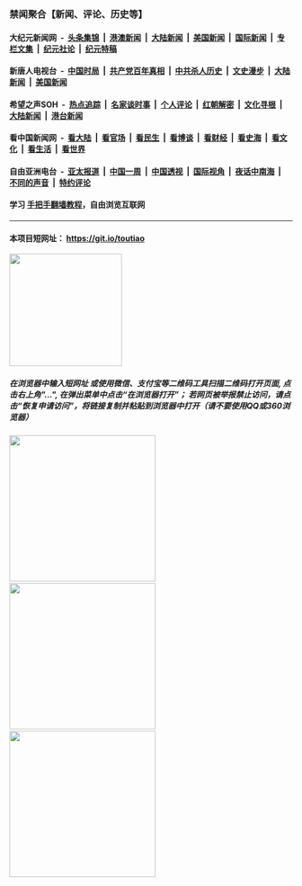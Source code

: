 ### 禁闻聚合【新闻、评论、历史等】

#### 大纪元新闻网 &nbsp;-&nbsp; [头条集锦](indexes/E头条集锦.md?t=02030922) &nbsp;|&nbsp; [港澳新闻](indexes/E港澳新闻.md?t=02030922)  &nbsp;|&nbsp; [大陆新闻](indexes/E大陆新闻.md?t=02030922) &nbsp;|&nbsp; [美国新闻](indexes/E美国新闻.md?t=02030922) &nbsp;|&nbsp; [国际新闻](indexes/E国际新闻.md?t=02030922) &nbsp;|&nbsp; [专栏文集](indexes/E专栏文集.md?t=02030922) &nbsp;|&nbsp; [纪元社论](indexes/E纪元社论.md?t=02030922) &nbsp;|&nbsp; [纪元特稿](indexes/E纪元特稿.md?t=02030922) 

#### 新唐人电视台 &nbsp;-&nbsp; [中国时局](indexes/N中国时局.md?t=02030922) &nbsp;|&nbsp; [共产党百年真相](indexes/N共产党百年真相.md?t=02030922) &nbsp;|&nbsp; [中共杀人历史](indexes/N中共杀人历史.md?t=02030922) &nbsp;|&nbsp; [文史漫步](indexes/N文史漫步.md?t=02030922) &nbsp;|&nbsp; [大陆新闻](indexes/N大陆新闻.md?t=02030922) &nbsp;|&nbsp; [美国新闻](indexes/N美国新闻.md?t=02030922)

#### 希望之声SOH &nbsp;-&nbsp; [热点追踪](indexes/H热点追踪.md?t=02030922) &nbsp;|&nbsp; [名家谈时事](indexes/H名家谈时事.md?t=02030922) &nbsp;|&nbsp; [个人评论](indexes/H个人评论.md?t=02030922)  &nbsp;|&nbsp; [红朝解密](indexes/H红朝解密.md?t=02030922) &nbsp;|&nbsp; [文化寻根](indexes/H文化寻根.md?t=02030922) &nbsp;|&nbsp; [大陆新闻](indexes/H大陆新闻.md?t=02030922) &nbsp;|&nbsp; [港台新闻](indexes/H港台新闻.md?t=02030922)

#### 看中国新闻网 &nbsp;-&nbsp; [看大陆](indexes/S看大陆.md?t=02030922) &nbsp;|&nbsp; [看官场](indexes/S看官场.md?t=02030922) &nbsp;|&nbsp; [看民生](indexes/S看民生.md?t=02030922)  &nbsp;|&nbsp; [看博谈](indexes/S看博谈.md?t=02030922) &nbsp;|&nbsp; [看财经](indexes/S看财经.md?t=02030922) &nbsp;|&nbsp; [看史海](indexes/S看史海.md?t=02030922) &nbsp;|&nbsp; [看文化](indexes/S看文化.md?t=02030922) &nbsp;|&nbsp; [看生活](indexes/S看生活.md?t=02030922) &nbsp;|&nbsp; [看世界](indexes/S看世界.md?t=02030922)

#### 自由亚洲电台 &nbsp;-&nbsp; [亚太报道](indexes/R亚太报道.md?t=02030922) &nbsp;|&nbsp; [中国一周](indexes/R中国一周.md?t=02030922) &nbsp;|&nbsp; [中国透视](indexes/R中国透视.md?t=02030922)  &nbsp;|&nbsp; [国际视角](indexes/R国际视角.md?t=02030922) &nbsp;|&nbsp; [夜话中南海](indexes/R夜话中南海.md?t=02030922) &nbsp;|&nbsp; [不同的声音](indexes/R不同的声音.md?t=02030922) &nbsp;|&nbsp; [特约评论](indexes/R特约评论.md?t=02030922)

#### 学习 [手把手翻墙教程](https://github.com/gfw-breaker/guides/wiki)，自由浏览互联网

----

#### 本项目短网址： https://git.io/toutiao
<img src="https://raw.githubusercontent.com/gfw-breaker/banned-news/master/scripts/img/qr.png" width="200px"/>  

##### 在浏览器中输入短网址 或使用微信、支付宝等二维码工具扫描二维码打开页面, 点击右上角"...", 在弹出菜单中点击“在浏览器打开”； 若网页被举报禁止访问，请点击“恢复申请访问”，将链接复制并粘贴到浏览器中打开（请不要使用QQ或360浏览器）

<img src="https://raw.githubusercontent.com/gfw-breaker/banned-news/master/scripts/img/1.png" width="260px"/> &nbsp; <img src="https://raw.githubusercontent.com/gfw-breaker/banned-news/master/scripts/img/2.png" width="260px"/> &nbsp; <img src="https://raw.githubusercontent.com/gfw-breaker/banned-news/master/scripts/img/3.png" width="260px"/>
